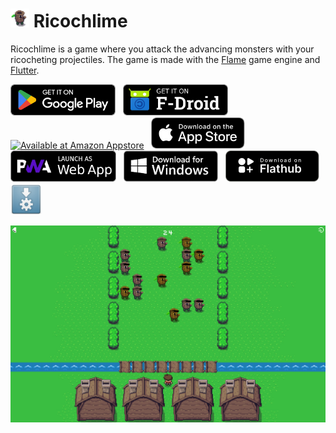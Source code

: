 # <img src="assets/icon/icon.png" width="30" height="30" alt="Logo"> Ricochlime

Ricochlime is a game where you attack the advancing monsters with your ricocheting projectiles. The game is made with the [Flame](https://flame-engine.org/) game engine and [Flutter](https://flutter.dev/).

[<img src='assets_raw/google-play-badge.png'
    alt='Get it on Google Play'
    height=50>][google_play]
&nbsp;
[<img src='assets_raw/f-droid-badge.png'
    alt='Get it on F-Droid'
    height=50>][f_droid]
&nbsp;
[<img src='https://images-na.ssl-images-amazon.com/images/G/01/mobile-apps/devportal2/res/images/amazon-appstore-badge-english-black.png'
    alt='Available at Amazon Appstore'
    height=50>][amazon_appstore]
&nbsp;
[<img src='assets_raw/app-store-badge.svg'
    alt='Get it on the App Store'
    height=50>][app_store]
&nbsp;
[<img src='assets_raw/pwa-badge.png'
    alt='Launch as web app'
    height=50>][web_app]
&nbsp;
[<img src="assets_raw/windows-badge.png"
    alt="Download for Windows"
    height=50>][download_windows]
&nbsp;
[<img src="assets_raw/flathub-badge.svg"
    alt="Download on Flathub"
    height=50>][flathub]
&nbsp;
[<img src="assets_raw/appimage-logo.png"
    alt="Get it as an AppImage"
    height=50>][download_appimage]

<img src='metadata/en-US/images/tenInchScreenshots/game.png' alt='Game screen with a player at the bottom facing multiple monsters' />

[google_play]: https://play.google.com/store/apps/details?id=com.adilhanney.ricochlime
[f_droid]: https://f-droid.org/packages/com.adilhanney.ricochlime/
[amazon_appstore]: https://www.amazon.co.uk/Adil-Hanney-Ricochlime/dp/B0CFK76XNX/
[app_store]: https://apps.apple.com/app/ricochlime/id6459539993
[web_app]: https://ricochlime.adil.hanney.org
[flathub]: https://flathub.org/apps/com.adilhanney.ricochlime
[download_windows]: https://github.com/adil192/ricochlime/releases/download/v1.4.2/RicochlimeInstaller_v1.4.2.exe
[download_appimage]: https://github.com/adil192/ricochlime/releases/download/v1.4.2/Ricochlime-1.4.2-x86_64.AppImage

